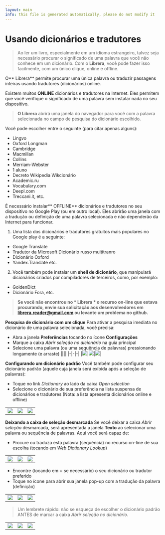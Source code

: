 ```yaml
---
layout: main
info: this file is generated automatically, please do not modify it
---
```


# Usando dicionários e tradutores

> Ao ler um livro, especialmente em um idioma estrangeiro, talvez seja necessário procurar o significado de uma palavra que você não conhece em um dicionário. Com o **Librera**, você pode fazer isso facilmente, com um único clique, online e offline.

O** Librera** permite procurar uma única palavra ou traduzir passagens inteiras usando tradutores (dicionários) online.

Existem muitos **ONLINE** dicionários e tradutores na Internet. Eles permitem que você verifique o significado de uma palavra sem instalar nada no seu dispositivo.
> **O Librera** abrirá uma janela do navegador para você com a palavra selecionada no campo de pesquisa do dicionário escolhido.
 
Você pode escolher entre o seguinte (para citar apenas alguns):

* Lingvo
* Oxford
Longman
* Cambridge
* Macmillan
* Collins
* Merriam-Webster
* 1 aluno
* Decreto
Wikipedia
Wikcionário
* Academic.ru
* Vocabulary.com
* Deepl.com
* Treccani.it, etc.

É necessário instalar** OFFLINE** dicionários e tradutores no seu dispositivo no Google Play (ou em outro local). Eles abrirão uma janela com a tradução ou definição de uma palavra selecionada e não dependerão da Internet para funcionar.

1. Uma lista dos dicionários e tradutores gratuitos mais populares no Google play é a seguinte:
* Google Translate
* Tradutor da Microsoft
Dicionário russo multitranro
* Dicionário Oxford
* Yandex.Translate etc.
2. Você também pode instalar um **shell de dicionário**, que manipulará dicionários criados por compiladores de terceiros, como, por exemplo:
* GoldenDict
* Dicionário Fora, etc.
 
> **Se você não encontrou no * Librera * o recurso on-line que estava procurando, envie sua solicitação aos desenvolvedores em librera.reader@gmail.com ou levante um problema no github.**

**Pesquisa de dicionário com um clique**
Para ativar a pesquisa imediata no dicionário de uma palavra selecionada, você precisa:
* Abra a janela **Preferências** tocando no ícone **Configurações**
* Marque a caixa _Abrir seleção no dicionário_ na guia principal
* Selecione uma palavra (ou uma sequência de palavras) pressionando longamente (e arraste)
||||
|-|-|-|
|![](1.jpg)|![](2.jpg)|![](3.jpg)|

**Configurando um dicionário padrão**
Você também pode configurar seu dicionário padrão (aquele cuja janela será exibida após a seleção de palavras):
* Toque no link _Dictionary_ ao lado da caixa _Open selection_
* Selecione o dicionário de sua preferência na lista suspensa de dicionários e tradutores (Nota: a lista apresenta dicionários online e offline)

||||
|-|-|-|
|![](4.jpg)|![](55.jpg)|![](66.jpg)|

**Deixando a caixa de seleção desmarcada**
Se você deixar a caixa _Abrir seleção_ desmarcada, será apresentada a janela **Texto** ao selecionar uma palavra ou sequência de palavras. Aqui você será capaz de:
* Procure ou traduza esta palavra (sequência) no recurso on-line de sua escolha (tocando em _Web Dictionary Lookup_)

||||
|-|-|-|
|![](7.jpg)|![](8.jpg)|![](9.jpg)|

* Encontre (tocando em **+** se necessário) o seu dicionário ou tradutor preferido
* Toque no ícone para abrir sua janela pop-up com a tradução da palavra (definição)

||||
|-|-|-|
|![](10.jpg)|![](11.jpg)|![](12.jpg)|

> Um lembrete rápido: não se esqueça de escolher o dicionário padrão ANTES de marcar a caixa _Abrir seleção no dicionário_.

||||
|-|-|-|
|![](13.jpg)|![](55.jpg)|![](66.jpg)|
